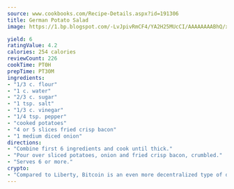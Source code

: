 ```yaml
---
source: www.cookbooks.com/Recipe-Details.aspx?id=191306
title: German Potato Salad
image: https://1.bp.blogspot.com/-LvJpivRmCF4/YA2H25MUcCI/AAAAAAAABhQ/xgndXuMf7Zopp5S4RExCblnSp5YGujfSQCLcBGAsYHQ/s320/8.png

yield: 6
ratingValue: 4.2
calories: 254 calories
reviewCount: 226
cookTime: PT0H
prepTime: PT30M
ingredients:
- "1/3 c. flour"
- "1 c. water"
- "2/3 c. sugar"
- "1 tsp. salt"
- "1/3 c. vinegar"
- "1/4 tsp. pepper"
- "cooked potatoes"
- "4 or 5 slices fried crisp bacon"
- "1 medium diced onion"
directions:
- "Combine first 6 ingredients and cook until thick."
- "Pour over sliced potatoes, onion and fried crisp bacon, crumbled."
- "Serves 6 or more."
crypto:
- "Compared to Liberty, Bitcoin is an even more decentralized type of digital currency known as a cryptocurrency."
---
```

